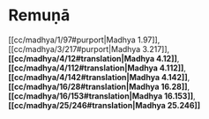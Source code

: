 # Remuṇā

[[cc/madhya/1/97#purport|Madhya 1.97]], [[cc/madhya/3/217#purport|Madhya 3.217]], **[[cc/madhya/4/12#translation|Madhya 4.12]]**, **[[cc/madhya/4/112#translation|Madhya 4.112]]**, **[[cc/madhya/4/142#translation|Madhya 4.142]]**, **[[cc/madhya/16/28#translation|Madhya 16.28]]**, **[[cc/madhya/16/153#translation|Madhya 16.153]]**, **[[cc/madhya/25/246#translation|Madhya 25.246]]**

